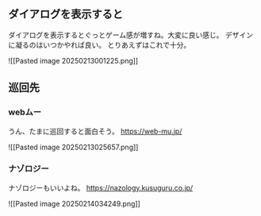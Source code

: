 ## ダイアログを表示すると

ダイアログを表示するとぐっとゲーム感が増すね。大変に良い感じ。
デザインに凝るのはいつかやれば良い。
とりあえずはこれで十分。

![[Pasted image 20250213001225.png]]

## 巡回先

### webムー
うん、たまに巡回すると面白そう。
https://web-mu.jp/

![[Pasted image 20250213025657.png]]

### ナゾロジー
ナゾロジーもいいよね。
https://nazology.kusuguru.co.jp/

![[Pasted image 20250214034249.png]]
